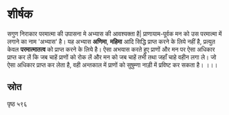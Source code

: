 # शीर्षक

सगुण निराकार परमात्मा की उपासना मे अभ्यास की आवश्यक्ता है| प्राणायाम-पूर्वक मन को उस परमात्मा में लगाने का नाम 'अभ्यास' है। यह अभ्यास **अणिमा**, **महिमा** आदि सिद्धि प्राप्त करने के लिये नहीं है, प्रत्युत केवल **परमात्मातत्व** को प्राप्त करने के लिये है। ऐसा अभयास करते हुए प्राणों और मन पर ऐसा अधिकार प्राप्त कर लें कि जब चाहें प्राणों को रोक लें और मन को जब चाहें तभी तथा जहाँ चाहे वहीन लगा ले।
जो ऐसा अधिकार प्राप्त कर लेता है, वही अन्तकाल में प्राणों को सुषुम्णा नाड़ी में प्रविष्ट कर सकता है।
।।।

## स्रोत

पृष्ठ ५९६